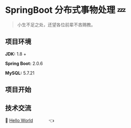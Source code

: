# SpringBoot 分布式事物处理 :zzz:

> 小生不足之处，还望各位前辈不吝赐教。<br>

## 项目环境

**JDK:** 1.8 +

**Spring Boot:**  2.0.6

**MySQL:** 5.7.21

## 项目开始 







## 技术交流
:feet: <a target="_blank" href="//shang.qq.com/wpa/qunwpa?idkey=dcdd3d66762ab211689194912f87f082e1416c4a95313d48caf179871150fdd8">Hello World</a> &nbsp;&nbsp;&nbsp; &nbsp;&nbsp;&nbsp;  &nbsp;&nbsp;&nbsp;   :point_left:



